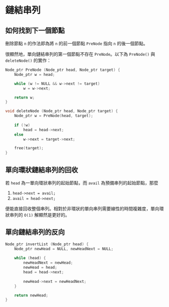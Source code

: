 # 鏈結串列

## 如何找到下一個節點
刪除節點 `n` 的作法即為將 `n` 的前一個節點 `PreNode` 指向 `n` 的後一個節點。

很顯然地，單向鏈結串列的第一個節點不存在 `PreNode`。以下為 `PreNode()` 與 `deleteNode()` 的實作：
```c
Node_ptr PreNode (Node_ptr head, Node_ptr target) {
    Node_ptr w = head;

    while (w != NULL && w->next != target)
        w = w->next;

    return w;
}

void deleteNode (Node_ptr head, Node_ptr target) {
    Node_ptr w = PreNode(head, target);
    
    if (!w)
        head = head->next;
    else
        w->next = target->next;

    free(target);
}
```

## 單向環狀鏈結串列的回收
若 `head` 為一單向環狀串列的起始節點，而 `avail` 為預備串列的起始節點，那麼
1. `head->next = avail;`
2. `avail = head->next;`

便能直接回收整個串列。相對於非環狀的單向串列需要線性的時間複雜度，單向環狀串列的 `O(1)` 解顯然是更好的。

## 單向鏈結串列的反向
```c
Node_ptr invertList (Node_ptr head) {
    Node_ptr newHead = NULL, newHeadNext = NULL;
    
    while (head) {
        newHeadNext = newHead;
        newHead = head;
        head = head->next;
        
        newHead->next = newHeadNext;
    }

    return newHead;
}
```